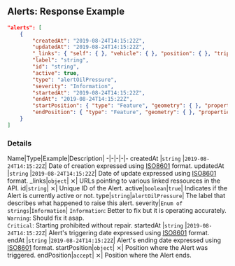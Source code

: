 
## Alerts: Response Example  

```json
"alerts": [
    {
        "createdAt": "2019-08-24T14:15:22Z",
        "updatedAt": "2019-08-24T14:15:22Z",
        "_links": { "self": { }, "vehicle": { }, "position": { }, "trips": { } },
        "label": "string",
        "id": "string",
        "active": true,
        "type": "alertOilPressure",
        "severity": "Information",
        "startedAt": "2019-08-24T14:15:22Z",
        "endAt": "2019-08-24T14:15:22Z",
        "startPosition": { "type": "Feature", "geometry": { }, "properties": { } },
        "endPosition": { "type": "Feature", "geometry": { }, "properties": { } }
    }
]
```

### Details

Name|Type|Example|Description|
-|-|-|-|-
createdAt |`string` |`2019-08-24T14:15:22Z`| Date of creation expressed using  [ISO8601](https://en.wikipedia.org/wiki/ISO_8601) format.
updatedAt |`string` |`2019-08-24T14:15:22Z`| Date of update expressed using  [ISO8601](https://en.wikipedia.org/wiki/ISO_8601) format.
_links|`object`| ⨯| URLs pointing to various linked ressources in the API.
id|`string`|  ⨯| Unique ID of the Alert.
active|`boolean`|`true`| Indicates if the Alert is currently active or not.
type|`string`|`alertOilPressure`| The label that describes what happened to raise this alert.
severity|`Enum of strings`|`Information`| `Information`: Better to fix but it is operating accurately.<br>`Warning`: Should fix it asap.<br> `Critical`: Starting prohibited without repair.
startedAt |`string` |`2019-08-24T14:15:22Z`| Alert's triggering date expressed using [ISO8601](https://en.wikipedia.org/wiki/ISO_8601) format.
endAt |`string` |`2019-08-24T14:15:22Z`| Alert's ending date expressed using [ISO8601](https://en.wikipedia.org/wiki/ISO_8601) format.
startPosition|`object`| ⨯| Position where the Alert was triggered.
endPosition|`accept`| ⨯| Position where the Alert ends.


